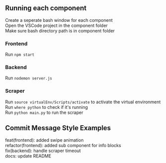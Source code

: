 ## Running each component
Create a seperate bash window for each component<br />
Open the VSCode project in the component folder<br />
Make sure bash directory path is in component folder

### Frontend
Run `npm start`

### Backend
Run `nodemon server.js`

### Scraper
Run `source virtualEnv/Scripts/activate` to activate the virtual environment<br />
Run `where python` to check if it's running<br />
Run `python main.py` to run the scraper



## Commit Message Style Examples
feat(frontend): added swipe animation<br />
refactor(frontend): added sub component for info blocks<br />
fix(backend): handle scraper timeout<br />
docs: update README
